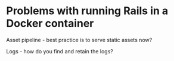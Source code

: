 # Problems with running Rails in a Docker container

Asset pipeline - best practice is to serve static assets now?

Logs - how do you find and retain the logs?